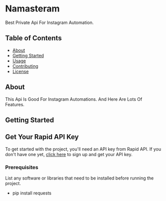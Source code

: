 # Namasteram

Best Private Api For Instagram Automation.

## Table of Contents

- [About](#about)
- [Getting Started](#getting-started)
- [Usage](#usage)
- [Contributing](#contributing)
- [License](#license)

## About

This Api Is Good For Instagram Automations. And Here Are Lots Of Features.

## Getting Started

## Get Your Rapid API Key

To get started with the project, you'll need an API key from Rapid API. If you don't have one yet, [click here](https://rapidapi.com/NamasteProgrammer/api/namastegram/) to sign up and get your API key.

### Prerequisites

List any software or libraries that need to be installed before running the project.

- pip install requests

